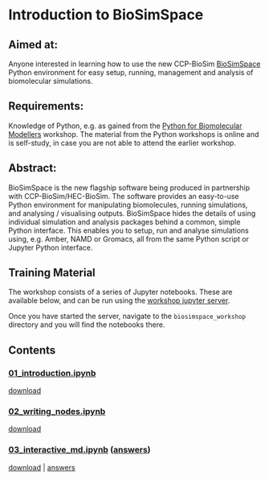 # Introduction to BioSimSpace

## Aimed at:
Anyone interested in learning how to use the new CCP-BioSim
[BioSimSpace](https://biosimspace.org) Python environment for easy setup, running, management and analysis of biomolecular simulations.

## Requirements:
Knowledge of Python, e.g. as gained from the
<a href="https://ccpbiosim.github.io/python_and_data" target="_blank">Python for Biomolecular Modellers</a> workshop.
The material from the Python workshops is online and is self-study, in case you
are not able to attend the earlier workshop.

## Abstract:
BioSimSpace is the new flagship software being produced in partnership with CCP-BioSim/HEC-BioSim. The software provides an easy-to-use Python environment for manipulating biomolecules, running simulations, and analysing / visualising outputs. BioSimSpace hides the details of using individual simulation and analysis packages behind a common, simple Python interface. This enables you to setup, run and analyse simulations using, e.g. Amber, NAMD or Gromacs, all from the same Python script or Jupyter Python interface.

## Training Material

The workshop consists of a series of Jupyter notebooks. These are available
below, and can be run using the
<a href="https://ccpbiosim.github.io/workshop/events/bristol2018/server.html" target="_blank">workshop jupyter server</a>.

Once you have started the server, navigate to the `biosimspace_workshop` directory and you will find the
notebooks there.

## Contents

### [01_introduction.ipynb](html/01_introduction.html)

[download](01_introduction.ipynb)

### [02_writing_nodes.ipynb](html/02_writing_nodes.html)

[download](02_writing_nodes.ipynb)

### [03_interactive_md.ipynb](html/03_interactive_md.html) ([answers](html/answers/equilibration.html))

[download](03_interactive_md.ipynb) | [answers](html/answers/equilibration.html)
